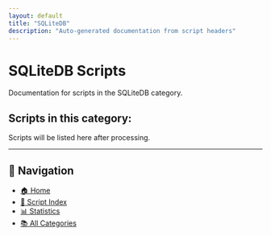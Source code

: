 ```yaml
---
layout: default
title: "SQLiteDB"
description: "Auto-generated documentation from script headers"
---
```


# SQLiteDB Scripts

Documentation for scripts in the SQLiteDB category.

## Scripts in this category:

Scripts will be listed here after processing.

---

## 🧭 Navigation

- [🏠 Home](index.html)
- [📇 Script Index](SCRIPT_INDEX.html)
- [📊 Statistics](STATISTICS.html)
- [📚 All Categories](#categories)

